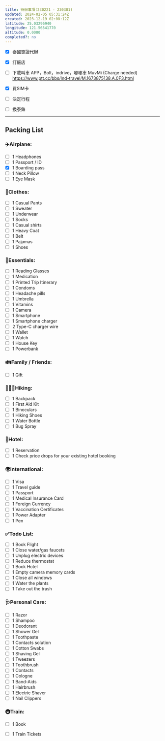 ```yaml
---
title: 待辦事項(230221 - 230301)
updated: 2024-02-05 05:31:24Z
created: 2023-12-19 02:08:12Z
latitude: 25.03296940
longitude: 121.56541770
altitude: 0.0000
completed?: no
---
```


- [x] 泰國簽證代辦
- [x] 訂飯店


- [ ] 下載叫車 APP，Bolt，indrive，嘟嘟車 MuvMi (Charge needed)
https://www.ptt.cc/bbs/Ind-travel/M.1673875138.A.0F3.html

- [x] 買SIM卡
- [ ] 決定行程
- [ ] 換泰銖

---
## Packing List
### ✈️Airplane:
- [ ] 1 Headphones 
- [ ] 1 Passport / ID 
- [x] 1 Boarding pass 
- [ ] 1 Neck Pillow 
- [ ] 1 Eye Mask 

### 👕Clothes:
- [ ] 1 Casual Pants 
- [ ] 1 Sweater 
- [ ] 1 Underwear 
- [ ] 1 Socks 
- [ ] 1 Casual shirts 
- [ ] 1 Heavy Coat 
- [ ] 1 Belt 
- [ ] 1 Pajamas 
- [ ] 1 Shoes 

### 🧢Essentials:
- [ ] 1 Reading Glasses 
- [ ] 1 Medication 
- [ ] 1 Printed Trip Itinerary 
- [ ] 1 Condoms 
- [ ] 1 Headache pills 
- [ ] 1 Umbrella 
- [ ] 1 Vitamins 
- [ ] 1 Camera 
- [ ] 1 Smartphone 
- [ ] 1 Smartphone charger 
- [ ] 2 Type-C charger wire
- [ ] 1 Wallet 
- [ ] 1 Watch 
- [ ] 1 House Key 
- [ ] 1 Powerbank 

### 👪Family / Friends:
- [ ] 1 Gift 

### 🚶🏻‍♀️Hiking:
- [ ] 1 Backpack 
- [ ] 1 First Aid Kit 
- [ ] 1 Binoculars 
- [ ] 1 Hiking Shoes 
- [ ] 1 Water Bottle 
- [ ] 1 Bug Spray 

### 🏨Hotel:
- [ ] 1 Reservation 
- [ ] 1 Check price drops for your existing hotel booking 

### 🌍International:
- [ ] 1 Visa 
- [ ] 1 Travel guide 
- [ ] 1 Passport 
- [ ] 1 Medical Insurance Card 
- [ ] 1 Foreign Currency 
- [ ] 1 Vaccination Certificates 
- [ ] 1 Power Adapter 
- [ ] 1 Pen 

### ✅Todo List:
- [ ] 1 Book Flight 
- [ ] 1 Close water/gas faucets 
- [ ] 1 Unplug electric devices 
- [ ] 1 Reduce thermostat 
- [ ] 1 Book Hotel 
- [ ] 1 Empty camera memory cards 
- [ ] 1 Close all windows 
- [ ] 1 Water the plants 
- [ ] 1 Take out the trash 

### 🩺Personal Care:
- [ ] 1 Razor 
- [ ] 1 Shampoo 
- [ ] 1 Deodorant 
- [ ] 1 Shower Gel 
- [ ] 1 Toothpaste 
- [ ] 1 Contacts solution 
- [ ] 1 Cotton Swabs 
- [ ] 1 Shaving Gel 
- [ ] 1 Tweezers 
- [ ] 1 Toothbrush 
- [ ] 1 Contacts 
- [ ] 1 Cologne 
- [ ] 1 Band-Aids 
- [ ] 1 Hairbrush 
- [ ] 1 Electric Shaver 
- [ ] 1 Nail Clippers 

### 🚇Train:
- [ ] 1 Book 
- [ ] 1 Train Tickets







